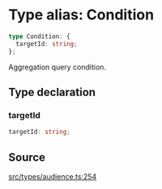 # Type alias: Condition

```ts
type Condition: {
  targetId: string;
};
```

Aggregation query condition.

## Type declaration

### targetId

```ts
targetId: string;
```

## Source

[src/types/audience.ts:254](https://github.com/torque-labs/torque-ts-sdk/blob/06c96b69b43209c72870e94ce49516c9ed8e9158/src/types/audience.ts#L254)
